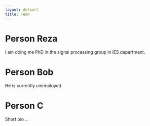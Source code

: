 ```yaml
---
layout: default
title: Team
---
```


# Person Reza

I am doing me PhD in the signal processing group in IES department.


# Person Bob

He is currently unemployed.


# Person C

Short bio ...
